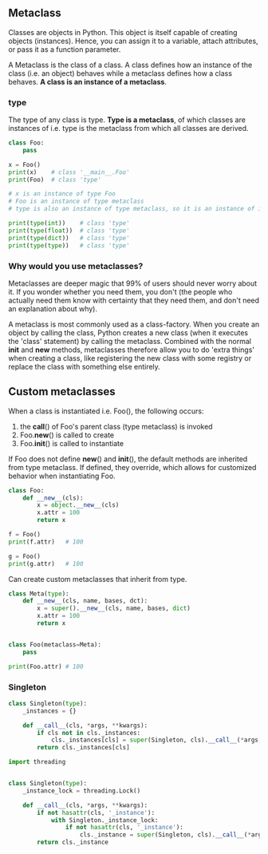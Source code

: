 ## Metaclass

Classes are objects in Python. This object is itself capable of creating objects (instances). Hence, you can assign it to a variable, attach attributes, or pass it as a function parameter.

A Metaclass is the class of a class. A class defines how an instance of the class (i.e. an object) behaves while a metaclass defines how a class behaves. **A class is an instance of a metaclass**.

### type

The type of any class is type. **Type is a metaclass**, of which classes are instances of i.e. type is the metaclass from which all classes are derived.

```py
class Foo:
    pass

x = Foo()
print(x)    # class '__main__.Foo'
print(Foo)  # class 'type'

# x is an instance of type Foo
# Foo is an instance of type metaclass
# type is also an instance of type metaclass, so it is an instance of itself

print(type(int))    # class 'type'
print(type(float))  # class 'type'
print(type(dict))   # class 'type'
print(type(type))   # class 'type'
```

### Why would you use metaclasses?

Metaclasses are deeper magic that 99% of users should never worry about it. If you wonder whether you need them, you don't (the people who actually need them know with certainty that they need them, and don't need an explanation about why).

A metaclass is most commonly used as a class-factory. When you create an object by calling the class, Python creates a new class (when it executes the 'class' statement) by calling the metaclass. Combined with the normal **init** and **new** methods, metaclasses therefore allow you to do 'extra things' when creating a class, like registering the new class with some registry or replace the class with something else entirely.

## Custom metaclasses

When a class is instantiated i.e. Foo(), the following occurs:

1. the **call**() of Foo's parent class (type metaclass) is invoked
2. Foo.**new**() is called to create
3. Foo.**init**() is called to instantiate

If Foo does not define **new**() and **init**(), the default methods are inherited from type metaclass. If defined, they override, which allows for customized behavior when instantiating Foo.

```py
class Foo:
    def __new__(cls):
        x = object.__new__(cls)
        x.attr = 100
        return x

f = Foo()
print(f.attr)   # 100

g = Foo()
print(g.attr)   # 100
```

Can create custom metaclasses that inherit from type.

```py
class Meta(type):
    def __new__(cls, name, bases, dct):
        x = super().__new__(cls, name, bases, dict)
        x.attr = 100
        return x


class Foo(metaclass=Meta):
    pass

print(Foo.attr) # 100
```

### Singleton

```py
class Singleton(type):
    _instances = {}

    def __call__(cls, *args, **kwargs):
        if cls not in cls._instances:
            cls._instances[cls] = super(Singleton, cls).__call__(*args, **kwargs)
        return cls._instances[cls]
```

```py
import threading


class Singleton(type):
    _instance_lock = threading.Lock()

    def __call__(cls, *args, **kwargs):
        if not hasattr(cls, '_instance'):
            with Singleton._instance_lock:
                if not hasattr(cls, '_instance'):
                    cls._instance = super(Singleton, cls).__call__(*args, **kwargs)
        return cls._instance
```
